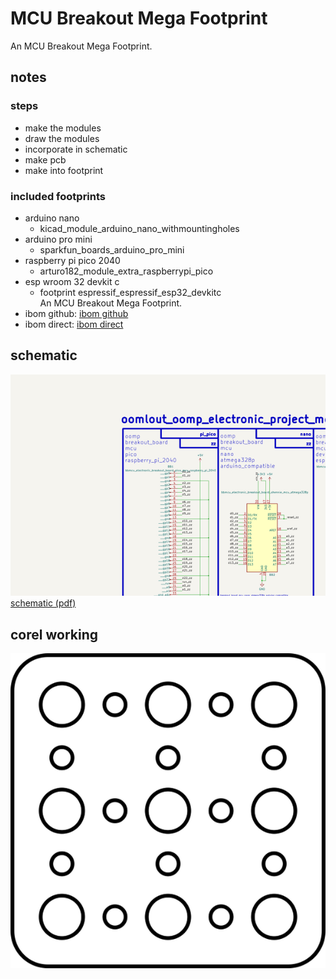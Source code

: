 # MCU Breakout Mega Footprint
An MCU Breakout Mega Footprint.
## notes 
### steps
* make the modules
* draw the modules
* incorporate in schematic
* make pcb
* make into footprint
### included footprints  
* arduino nano
  * kicad_module_arduino_nano_withmountingholes
* arduino pro mini 
  * sparkfun_boards_arduino_pro_mini
* raspberry pi pico 2040  
  * arturo182_module_extra_raspberrypi_pico  
* esp wroom 32 devkit c  
  * footprint espressif_espressif_esp32_devkitc  
An MCU Breakout Mega Footprint.  
* ibom github: [ibom github](kicad\current_version\working\bom\ibom.html)
* ibom direct: [ibom direct](https://raw.githack.com/oomlout/oomlout_oomp_electronic_project_mcu_breakout_mega_footprint/main/kicad/current_version/working/bom/ibom.html)

## schematic  
[![](kicad/current_version/working/working_schematic_600.png)](kicad/current_version/working/working_schematic.png)  
[schematic (pdf)](kicad/current_version/working/working_schematic.pdf)  


## corel working
![](working_600.png) 





